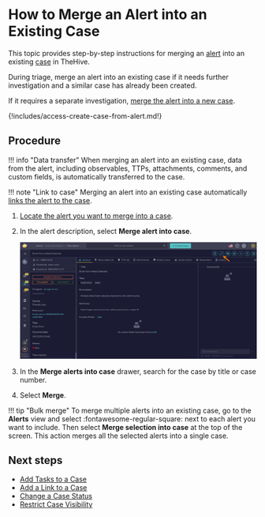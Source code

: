 # How to Merge an Alert into an Existing Case

This topic provides step-by-step instructions for merging an [alert](about-alerts.md) into an existing [case](../cases/about-cases.md) in TheHive.

During triage, merge an alert into an existing case if it needs further investigation and a similar case has already been created.

If it requires a separate investigation, [merge the alert into a new case](merge-an-alert-into-a-new-case.md).

{!includes/access-create-case-from-alert.md!}

<h2>Procedure</h2>

!!! info "Data transfer"
    When merging an alert into an existing case, data from the alert, including observables, TTPs, attachments, comments, and custom fields, is automatically transferred to the case.

!!! note "Link to case"
    Merging an alert into an existing case automatically [links the alert to the case](../cases/view-alerts-linked-to-a-case.md).

1. [Locate the alert you want to merge into a case](./search-for-alerts/find-an-alert.md).

2. In the alert description, select **Merge alert into case**.

    ![Merge alert into case](/thehive/images/user-guides/analyst-corner/alerts/merge-alert-into-case.png)

3. In the **Merge alerts into case** drawer, search for the case by title or case number.

4. Select **Merge**.

!!! tip "Bulk merge"
    To merge multiple alerts into an existing case, go to the **Alerts** view and select :fontawesome-regular-square: next to each alert you want to include. Then select **Merge selection into case** at the top of the screen. This action merges all the selected alerts into a single case.

<h2>Next steps</h2>

* [Add Tasks to a Case](../cases/add-tasks-to-a-case.md)
* [Add a Link to a Case](../cases/case-links/add-a-link-to-a-case.md)
* [Change a Case Status](../cases/change-status-case.md)
* [Restrict Case Visibility](../cases/restrict-visibility-case.md)